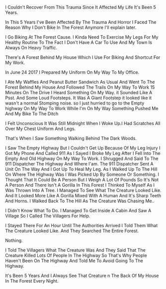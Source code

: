 I Couldn't Recover From This Trauma Since It Affected My Life It's Been 5 Years.

In This 5 Years I've Been Affected By The Trauma And Horror I Faced The Reason Why I Don't Bike In The Forest Anymore I'll explain later.

I Go Biking At The Forest Cause. I Kinda Need To Exercise My Legs For My Healthy Routine To The Fact I Don't Have A Car To Use And My Town Is Always On Heavy Traffic.

There's A Forest Behind My House Which I Use For Biking And Shortcut For My Work.

In June 24 2017 I Prepared My Uniform On My Way To My Office.

I Ate My Waffles And Peanut Butter Sandwich As Usual And Went To The Forest Behind My House And Followed The Trails On My Way To Work 15 Minutes On The Drive I Heard Something On My Way. it Sounded Like A Psst. And Some Loud Footsteps. It Was A Giant Footstep it looked like it wasn't a normal Stomping noise. so I just hurried to go to the Empty highway On My Way To Work While I'm On My Way Something Pushed Me And My Bike To The Ditch

I Felt Unconscious It Was Still Midnight When I Woke Up.I Had Scratches All Over My Chest Uniform And Legs.

That's When I Saw Something Walking Behind The Dark Woods.

I Saw The Empty Highway But I Couldn't Get Up Because Of My Leg Injury I Got My Phone And Called 911 As I Sayed I Broke My Leg After I Fell Into The Empty And Old Highway On My Way To Work. I Shrugged And Said To The 911 Dispatcher The Highway And Where I'am. The 911 Dispatcher Sent A Unit On The Way And I Got Up To Heal My Leg. As I Walked Up To The Hill On Where The Highway Was I Was Picked Up By Someone Or Something. I Thought That It Could Be A Person But I Weigh A Lot Of Pounds So It's Not A Person And There Isn't A Gorilla In This Forest I Thinked To Myself As I Was Thrown Into A Tree. I Managed To See What The Creature Looked Like. And It Looked More Like A Gorilla 
Mixed With A Human And It's Sharp Teeth And Horns. I Walked Back To The Hill As The Creature Was Chasing Me..

I Didn't Know What To Do. I Managed To Get Inside A Cabin And Saw A Village So I Called The Villagers For Help.

I Stayed There For An Hour Until The Authorities Arrived I Told Them What The Creature Looked Like. And They Searched The Entire Forest.

Nothing.

I Told The Villagers What The Creature Was And They Said That The Creature Killed Lots Of People In The Highway So That's Why People Haven't Been On The Highway And Told Me To Avoid Going To The Highway.

It's Been 5 Years And I Always See That Creature n The Back Of My House In The Forest Every Night.